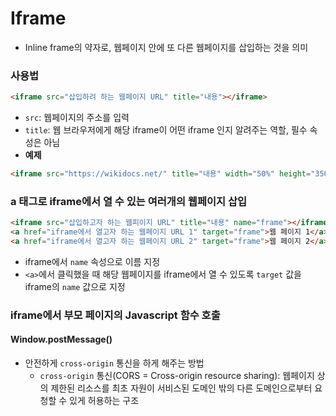 # Iframe
* Inline frame의 약자로, 웹페이지 안에 또 다른 웹페이지를 삽입하는 것을 의미
### 사용법
```html
<iframe src="삽입하려 하는 웹페이지 URL" title="내용"></iframe>
```
* `src`: 웹페이지의 주소를 입력
* `title`: 웹 브라우저에게 해당 iframe이 어떤 iframe 인지 알려주는 역할, 필수 속성은 아님
* **예제**
```html
<iframe src="https://wikidocs.net/" title="내용" width="50%" height="350px"></iframe>
```
### a 태그로 iframe에서 열 수 있는 여러개의 웹페이지 삽입
```html
<iframe src="삽입하고자 하는 웹피이지 URL" title="내용" name="frame"></iframe>
<a href="iframe에서 열고자 하는 웹페이지 URL 1" target="frame">웹 페이지 1</a>
<a href="iframe에서 열고자 하는 웹페이지 URL 2" target="frame">웹 페이지 2</a>
```
* iframe에서 `name` 속성으로 이름 지정
* `<a>`에서 클릭했을 때 해당 웹페이지를 iframe에서 열 수 있도록 `target` 값을 iframe의 `name` 값으로 지정
### iframe에서 부모 페이지의 Javascript 함수 호출
#### Window.postMessage()
  * 안전하게 `cross-origin` 통신을 하게 해주는 방법
    * `cross-origin` 통신(CORS = Cross-origin resource sharing): 웹페이지 상의 제한된 리소스를 최초 자원이 서비스된 도메인 밖의 다른 도메인으로부터 요청할 수 있게 허용하는 구조
